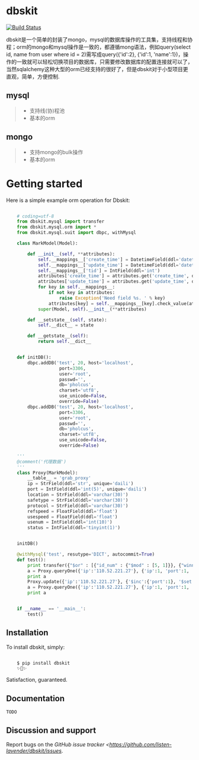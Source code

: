 # dbskit
[![Build Status](https://api.travis-ci.org/listen-lavender/dbskit.svg?branch=master)](https://api.travis-ci.org/listen-lavender/dbskit)

dbskit是一个简单的封装了mongo，mysql的数据库操作的工具集，支持线程和协程；orm的mongo和mysql操作是一致的，都遵循mong语法，例如query(select id, name from user where id = 2)需写成query({'id':2}, {'id':1, 'name':1})，操作的一致就可以轻松切换项目的数据库，只需要修改数据库的配置连接就可以了，当然sqlalchemy这种大型的orm已经支持的很好了，但是dbskit对于小型项目更直观，简单，方便控制.

## mysql

>    - 支持线(协)程池
>    - 基本的orm

## mongo

>    - 支持mongo的bulk操作
>    - 基本的orm

# Getting started

Here is a simple example orm operation for Dbskit:

````python

    # coding=utf-8
    from dbskit.mysql import transfer
    from dbskit.mysql.orm import *
    from dbskit.mysql.suit import dbpc, withMysql

    class MarkModel(Model):

        def __init__(self, **attributes):
            self.__mappings__['create_time'] = DatetimeField(ddl='datetime')
            self.__mappings__['update_time'] = DatetimeField(ddl='datetime')
            self.__mappings__['tid'] = IntField(ddl='int')
            attributes['create_time'] = attributes.get('create_time', datetime.datetime.now())
            attributes['update_time'] = attributes.get('update_time', datetime.datetime.now())
            for key in self.__mappings__:
                if not key in attributes:
                    raise Exception('Need field %s. ' % key)
                attributes[key] = self.__mappings__[key].check_value(attributes[key])
            super(Model, self).__init__(**attributes)

        def __setstate__(self, state):
            self.__dict__ = state

        def __getstate__(self):
            return self.__dict__


    def initDB():
        dbpc.addDB('test', 20, host='localhost',
                    port=3306,
                    user='root',
                    passwd='',
                    db='pholcus',
                    charset='utf8',
                    use_unicode=False,
                    override=False)
        dbpc.addDB('test', 20, host='localhost',
                    port=3306,
                    user='root',
                    passwd='',
                    db='pholcus',
                    charset='utf8',
                    use_unicode=False,
                    override=False)

    '''
    @comment('代理数据')
    '''
    class Proxy(MarkModel):
        __table__ = 'grab_proxy'
        ip = StrField(ddl='str', unique='daili')
        port = IntField(ddl='int(5)', unique='daili')
        location = StrField(ddl='varchar(30)')
        safetype = StrField(ddl='varchar(30)')
        protocol = StrField(ddl='varchar(30)')
        refspeed = FloatField(ddl='float')
        usespeed = FloatField(ddl='float')
        usenum = IntField(ddl='int(10)')
        status = IntField(ddl='tinyint(1)')


    initDB()

    @withMysql('test', resutype='DICT', autocommit=True)
    def test():
        print transfer({"$or" : [{"id_num" : {"$mod" : [5, 1]}}, {"winner" : True}]}, grand=None, parent='', index=index, condition=condition)
        a = Proxy.queryOne({'ip':'110.52.221.27'}, {'ip':1, 'port':1, 'usenum':1})
        print a
        Proxy.update({'ip':'110.52.221.27'}, {'$inc':{'port':1}, '$set':{'usenum':2}})
        a = Proxy.queryOne({'ip':'110.52.221.27'}, {'ip':1, 'port':1, 'usenum':1})
        print a


    if __name__ == '__main__':
        test()
````

## Installation

To install dbskit, simply:

````bash

    $ pip install dbskit
    ✨🍰✨
````

Satisfaction, guaranteed.

## Documentation

    TODO

## Discussion and support

Report bugs on the *GitHub issue tracker <https://github.com/listen-lavender/dbskit/issues*. 